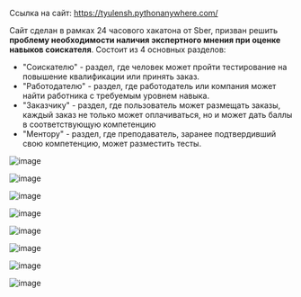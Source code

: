 Ссылка на сайт: https://tyulensh.pythonanywhere.com/


Сайт сделан в рамках 24 часового хакатона от Sber, призван решить **проблему необходимости наличия экспертного мнения при оценке навыков соискателя**. Состоит из 4 основных разделов:

 - "Соискателю" - раздел, где человек может пройти тестирование на повышение квалификации или принять заказ.
 - "Работодателю" - раздел, где работодатель или компания может найти работника с требуемым уровнем навыка.
 - "Заказчику" - раздел, где пользователь может размещать заказы, каждый заказ не только может оплачиваться, но и может дать баллы в соответствующую компетенцию
 - "Ментору" - раздел, где преподаватель, заранее подтвердивший свою компетенцию, может разместить тесты.

![image](https://github.com/Valenarchik/SberHackathon/assets/101575777/30a43bde-713e-4403-8b7b-d1bc357b76d3)


![image](https://github.com/Valenarchik/SberHackathon/assets/101575777/c81ea0ee-a678-47e5-9377-b9fcd5385f08)


![image](https://github.com/Valenarchik/SberHackathon/assets/101575777/55a7791b-8574-43cb-8ede-b9232b6d78a4)


![image](https://github.com/Valenarchik/SberHackathon/assets/101575777/43f32f3a-73d0-4462-a59e-89890b6ddb21)


![image](https://github.com/Valenarchik/SberHackathon/assets/101575777/43879ab6-df02-4894-8d74-ed8d6a73a3c1)


![image](https://github.com/Valenarchik/SberHackathon/assets/101575777/aa936fa8-2be9-44ec-bd97-ed7b565c7e8a)


![image](https://github.com/Valenarchik/SberHackathon/assets/101575777/a28f0b00-ed4e-4dc7-be78-705b1b71c0b3)


![image](https://github.com/Valenarchik/SberHackathon/assets/101575777/c82fda9f-d608-4880-b60a-e94f694c8ce2)
